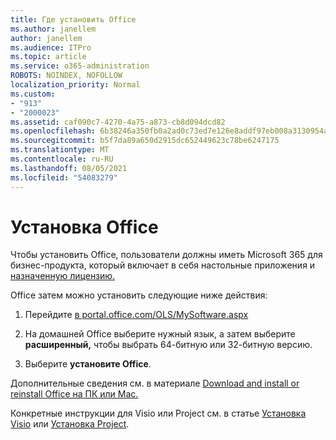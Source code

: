 ```yaml
---
title: Где установить Office
ms.author: janellem
author: janellem
ms.audience: ITPro
ms.topic: article
ms.service: o365-administration
ROBOTS: NOINDEX, NOFOLLOW
localization_priority: Normal
ms.custom:
- "913"
- "2000023"
ms.assetid: caf090c7-4270-4a75-a873-cb8d094dcd82
ms.openlocfilehash: 6b38246a350fb0a2ad0c73ed7e126e8addf97eb008a3130954a2c01ecc8f4eaf
ms.sourcegitcommit: b5f7da89a650d2915dc652449623c78be6247175
ms.translationtype: MT
ms.contentlocale: ru-RU
ms.lasthandoff: 08/05/2021
ms.locfileid: "54083279"
---
```

# <a name="install-office"></a>Установка Office

Чтобы установить Office, пользователи должны [](https://support.office.com/article/f8ab5e25-bf3f-4a47-b264-174b1ee925fd?wt.mc_id=Alchemy_ClientDIA) иметь Microsoft 365 для бизнес-продукта, который включает в себя настольные приложения и [назначенную лицензию.](https://docs.microsoft.com/microsoft-365/admin/add-users/add-users)
  
Office затем можно установить следующие ниже действия:
  
1. Перейдите [в portal.office.com/OLS/MySoftware.aspx](https://portal.office.com/OLS/MySoftware.aspx)

2. На домашней Office выберите нужный язык, а затем выберите **расширенный,** чтобы выбрать 64-битную или 32-битную версию.

3. Выберите **установите Office**.

Дополнительные сведения см. в материале [Download and install or reinstall Office на ПК или Mac.](https://support.office.com/article/4414eaaf-0478-48be-9c42-23adc4716658?wt.mc_id=Alchemy_ClientDIA)
  
Конкретные инструкции для Visio или Project см. в статье [Установка Visio](https://support.office.com/article/f98f21e3-aa02-4827-9167-ddab5b025710) или [Установка Project](https://support.office.com/article/7059249b-d9fe-4d61-ab96-5c5bf435f281).
